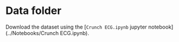# Data folder

Download the dataset using the [`Crunch ECG.ipynb` jupyter notebook](../Notebooks/Crunch ECG.ipynb).
